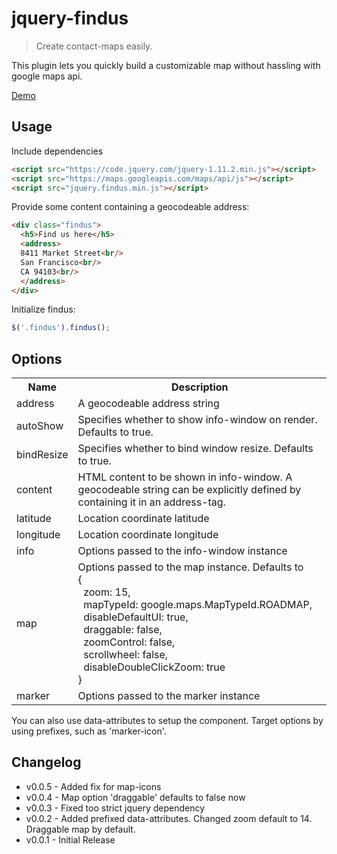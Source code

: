 jquery-findus
=============

> Create contact-maps easily.

This plugin lets you quickly build a customizable map without hassling with google maps api. 

[Demo](http://benignware.github.io/jquery-findus)

Usage
-----

Include dependencies

```html
<script src="https://code.jquery.com/jquery-1.11.2.min.js"></script>
<script src="https://maps.googleapis.com/maps/api/js"></script>
<script src="jquery.findus.min.js"></script>
```

Provide some content containing a geocodeable address:

```html
<div class="findus">
  <h5>Find us here</h5>
  <address>
  8411 Market Street<br/>
  San Francisco<br/>
  CA 94103<br/>
  </address>
</div>
```

Initialize findus:

```js
$('.findus').findus();
```

Options
-------
<table>
  <tr>
    <th>Name</th><th>Description</th>
  </tr>
  <tr>
    <td>address</td><td>A geocodeable address string</td>
  </tr>
  <tr>
    <td>autoShow</td><td>Specifies whether to show info-window on render. Defaults to true.</td>
  <tr>
    <td>bindResize</td><td>Specifies whether to bind window resize. Defaults to true.</td>
  </tr>
  <tr>
    <td>content</td><td>HTML content to be shown in info-window. A geocodeable string can be explicitly defined by containing it in an address-tag.</td>
  </tr>
  <tr>
    <td>latitude</td><td>Location coordinate latitude</td>
  </tr>
  <tr>
    <td>longitude</td><td>Location coordinate longitude</td>
  </tr>
  <tr>
    <td>info</td><td>Options passed to the info-window instance</td>
  </tr>
  <tr>
    <td>map</td><td>Options passed to the map instance. Defaults to <br/>
    {<br/>
        &nbsp;&nbsp;zoom: 15,<br/>
        &nbsp;&nbsp;mapTypeId: google.maps.MapTypeId.ROADMAP,<br/>
        &nbsp;&nbsp;disableDefaultUI: true,<br/>
        &nbsp;&nbsp;draggable: false, <br/>
        &nbsp;&nbsp;zoomControl: false, <br/>
        &nbsp;&nbsp;scrollwheel: false, <br/>
        &nbsp;&nbsp;disableDoubleClickZoom: true<br/>
      }</td>
  </tr>
  <tr>
    <td>marker</td><td>Options passed to the marker instance</td>
  </tr>
</table>

You can also use data-attributes to setup the component. Target options by using prefixes, such as 'marker-icon'.

## Changelog

* v0.0.5 - Added fix for map-icons
* v0.0.4 - Map option 'draggable' defaults to false now
* v0.0.3 - Fixed too strict jquery dependency
* v0.0.2 - Added prefixed data-attributes. Changed zoom default to 14. Draggable map by default.
* v0.0.1 - Initial Release